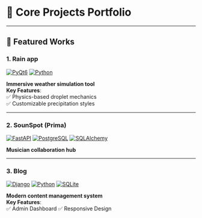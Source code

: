 # 🌟 Core Projects Portfolio

---

## 🚀 Featured Works

### 1. **Rain app**  
[![PyQt6](https://img.shields.io/badge/PyQt6-6.4-green?logo=qt)](https://www.riverbankcomputing.com/software/pyqt/)
[![Python](https://img.shields.io/badge/Python-3.10+-blue?logo=python)](https://python.org)

**Immersive weather simulation tool**  
**Key Features**:  
✅ Physics-based droplet mechanics  
✅ Customizable precipitation styles  

---
### 2. **SounSpot (Prima)**  
[![FastAPI](https://img.shields.io/badge/FastAPI-0.95-009688?logo=fastapi)](https://fastapi.tiangolo.com)
[![PostgreSQL](https://img.shields.io/badge/PostgreSQL-15-4169E1?logo=postgresql)](https://postgresql.org)
[![SQLAlchemy](https://img.shields.io/badge/SQLAlchemy-2.0-396e9c?logo=sqlalchemy)](https://www.sqlalchemy.org)


**Musician collaboration hub** 

---
### 3. **Blog**

[![Django](https://img.shields.io/badge/Django-4.x-092E20?logo=django)](https://www.djangoproject.com)
[![Python](https://img.shields.io/badge/Python-3.10+-3776AB?logo=python)](https://python.org)
[![SQLite](https://img.shields.io/badge/SQLite-3-003B57?logo=sqlite)](https://sqlite.org)

**Modern content management system**  
**Key Features**:    
✅ Admin Dashboard
✅ Responsive Design


